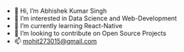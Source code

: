 - 👋 Hi, I’m Abhishek Kumar Singh
- 👀 I’m interested in Data Science and Web-Development
- 🌱 I’m currently learning React-Native
- 💞️ I’m looking to contribute on Open Source Projects
- 📫 mohit273015@gmail.com

<!---
abhishekaks15/abhishekaks15 is a ✨ special ✨ repository because its `README.md` (this file) appears on your GitHub profile.
You can click the Preview link to take a look at your changes.
--->
